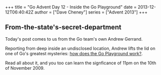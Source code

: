 +++
title = "Go Advent Day 12 - Inside the Go Playground"
date = 2013-12-12T06:40:42Z
author = ["Dave Cheney"]
series = ["Advent 2013"]
+++

## From-the-state's-secret-department

Today's post comes to us from the Go team's own Andrew Gerrand. 

Reporting from deep inside an undisclosed location, Andrew lifts the lid on one of Go's greatest mysteries: [how does the Go Playground work?](http://blog.golang.org/playground).

Read all about it, and you too can learn the signficance of 11pm on the 10th of November 2009.

